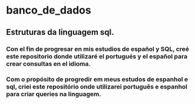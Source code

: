 # banco_de_dados
## Estruturas da linguagem sql.
### Con el fin de progresar en mis estudios de español y SQL, creé este repositorio donde utilizaré el portugués y el español para crear consultas en el idioma.  
### Com o propósito de progredir em meus estudos de espanhol e sql, criei este repositório onde utilizarei português e espanhol para criar queries na linguagem.
